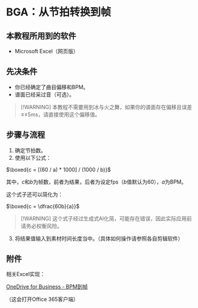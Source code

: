 # BGA：从节拍转换到帧

## 本教程所用到的软件

- Microsoft Excel（网页版）

## 先决条件

- 你已经确定了曲目偏移和BPM。
- 谱面已经采过音（可选）。

> [!WARNING] 本教程不需要用到冰与火之舞，如果你的谱面存在偏移且误差≤±5ms，请直接使用这个偏移值。

## 步骤与流程

1. 确定节拍数。
2. 使用以下公式： 

$\boxed{c = [(60 / a) * 1000] / (1000 / b)}$

其中，$c$和$b$为帧数，前者为结果，后者为设定fps（$b$值默认为60），$a$为BPM。

这个式子还可以简化为：

$\boxed{c = \dfrac{60b}{a}}$

> [!WARNING] 这个式子经过生成式AI化简，可能存在错误，因此实际应用前请务必权衡风险。

3. 将结果值输入到素材时间长度当中。（具体如何操作请参照各自剪辑软件）

## 附件

相关Excel实现：

[OneDrive for Business - BPM到帧](https://castorice-my.sharepoint.com/:x:/g/personal/admin_ys844522051_onmicrosoft_com/EUqTy24FEHREgwIR79X-79YB_VUAk4SWPYT9tkDQ8KYU_w?e=TyjMS4)

（这会打开Office 365客户端）